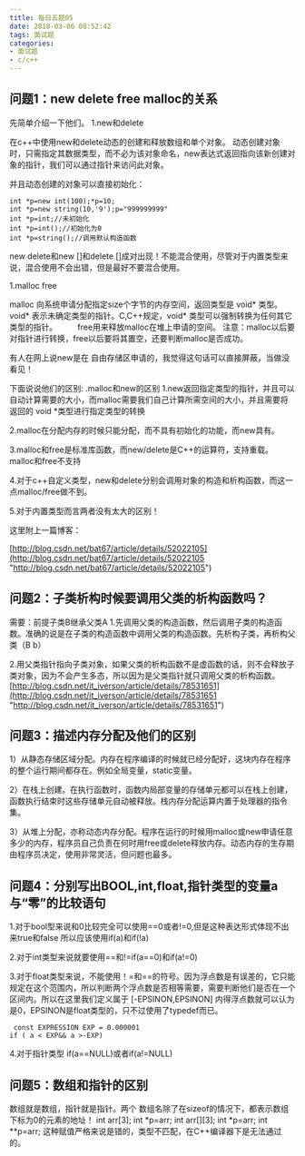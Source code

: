 ```yaml
---
title: 每日五题05
date: 2018-03-06 08:52:42
tags: 面试题
categories:
- 面试题
- c/c++
---
```

## 问题1：new delete free malloc的关系
先简单介绍一下他们。
1.new和delete

在c++中使用new和delete动态的创建和释放数组和单个对象。
动态创建对象时，只需指定其数据类型，而不必为该对象命名，new表达式返回指向该新创建对象的指针，我们可以通过指针来访问此对象。
<!--more-->
并且动态创建的对象可以直接初始化：

	int *p=new int(100);*p=10;
	int *p=new string(10,'9');p="999999999"
    int *p=int;//未初始化
    int *p=int();//初始化为0
    int *p=string();//调用默认构造函数

new delete和new []和delete []成对出现！不能混合使用，尽管对于内置类型来说，混合使用不会出错，但是最好不要混合使用。

1.malloc free

malloc 向系统申请分配指定size个字节的内存空间，返回类型是 void* 类型。void* 表示未确定类型的指针。C,C++规定，void* 类型可以强制转换为任何其它类型的指针。 　　
free用来释放malloc在堆上申请的空间。
注意：malloc以后要对指针进行转换，free以后要将其置空，还要判断malloc是否成功。

有人在网上说new是在 自由存储区申请的，我觉得这句话可以直接屏蔽，当做没看见！

下面说说他们的区别:
.malloc和new的区别
1.new返回指定类型的指针，并且可以自动计算需要的大小，而malloc需要我们自己计算所需空间的大小，并且需要将返回的 void *类型进行指定类型的转换

2.malloc在分配内存的时候只能分配，而不具有初始化的功能，而new具有。

3.malloc和free是标准库函数，而new/delete是C++的运算符，支持重载。malloc和free不支持

4.对于c++自定义类型，new和delete分别会调用对象的构造和析构函数，而这一点malloc/free做不到。

5.对于内置类型而言两者没有太大的区别！

这里附上一篇博客：

[http://blog.csdn.net/bat67/article/details/52022105](http://blog.csdn.net/bat67/article/details/52022105 "http://blog.csdn.net/bat67/article/details/52022105")

## 问题2：子类析构时候要调用父类的析构函数吗？
需要：前提子类B继承父类A 
1.先调用父类的构造函数，然后调用子类的构造函数。准确的说是在子类的构造函数中调用父类的构造函数。先析构子类，再析构父类（B b）

2.用父类指针指向子类对象，如果父类的析构函数不是虚函数的话，则不会释放子类对象，因为不会产生多态，所以因为是父类指针就只调用父类的析构函数。
[http://blog.csdn.net/it_iverson/article/details/78531651](http://blog.csdn.net/it_iverson/article/details/78531651 "http://blog.csdn.net/it_iverson/article/details/78531651")
## 问题3：描述内存分配及他们的区别
1）从静态存储区域分配。内存在程序编译的时候就已经分配好，这块内存在程序的整个运行期间都存在。例如全局变量，static变量。

2）在栈上创建。在执行函数时，函数内局部变量的存储单元都可以在栈上创建，函数执行结束时这些存储单元自动被释放。栈内存分配运算内置于处理器的指令集。

3）从堆上分配，亦称动态内存分配。程序在运行的时候用malloc或new申请任意多少的内存，程序员自己负责在何时用free或delete释放内存。动态内存的生存期由程序员决定，使用非常灵活，但问题也最多。
## 问题4：分别写出BOOL,int,float,指针类型的变量a与“零”的比较语句
1.对于bool型来说和0比较完全可以使用==0或者!=0,但是这种表达形式体现不出来true和false
所以应该使用if(a)和if(!a)

2.对于int类型来说就要使用==和!=if(a==0)和if(a!=0)

3.对于float类型来说，不能使用！=和==的符号。因为浮点数是有误差的，它只能规定在这个范围内，所以判断两个浮点数是否相等需要，需要判断他们是否在一个区间内。所以在这里我们定义属于 [-EPSINON,EPSINON] 内得浮点数就可以认为是0，EPSINON是float类型的，只不过使用了typedef而已。

 	 const EXPRESSION EXP = 0.000001  
	if ( a < EXP&& a >-EXP) 

4.对于指针类型
if(a==NULL)或者if(a!=NULL)

## 问题5：数组和指针的区别
数组就是数组，指针就是指针。两个
数组名除了在sizeof的情况下，都表示数组下标为0的元素的地址！
int arr[3];
int *p=arr;
int arr[][3];
int *p=arr;
int **p=arr;
这种赋值严格来说是错的，类型不匹配，在C++编译器下是无法通过的。